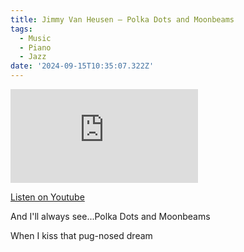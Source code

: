```yaml
---
title: Jimmy Van Heusen – Polka Dots and Moonbeams
tags:
  - Music
  - Piano
  - Jazz
date: '2024-09-15T10:35:07.322Z'
---
```


<iframe src="https://www.youtube-nocookie.com/embed/cZQ_wkVN7sw?modestbranding=1&showinfo=0&rel=0" title="YouTube video player" frameborder="0" allow="accelerometer; autoplay; encrypted-media; gyroscope; picture-in-picture;" allowfullscreen className="youtube_video"></iframe>

[Listen on Youtube](https://youtu.be/cZQ_wkVN7sw)

And I'll always see...Polka Dots and Moonbeams

When I kiss that pug-nosed dream
